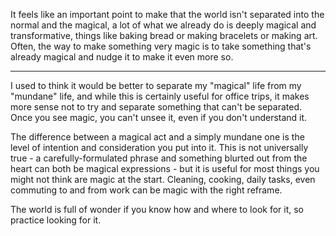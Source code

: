 It feels like an important point to make that the world isn't separated into the normal and the magical, a lot of what we already do is deeply magical and transformative, things like baking bread or making bracelets or making art. Often, the way to make something very magic is to take something that's already magical and nudge it to make it even more so.

---

I used to think it would be better to separate my "magical" life from my "mundane" life, and while this is certainly useful for office trips, it makes more sense not to try and separate something that can't be separated.  Once you see magic, you can't unsee it, even if you don't understand it.

The difference between a magical act and a simply mundane one is the level of intention and consideration you put into it.  This is not universally true - a carefully-formulated phrase and something blurted out from the heart can both be magical expressions - but it is useful for most things you might not think are magic at the start.  Cleaning, cooking, daily tasks, even commuting to and from work can be magic with the right reframe.

The world is full of wonder if you know how and where to look for it, so practice looking for it.